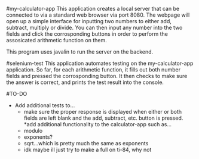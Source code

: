 #my-calculator-app
This application creates a local server that can be connected to via a standard web browser via port 8080. 
The webpage will open up a simple interface for inputting two numbers to either add, subtract, multiply or divide. 
You can then input any number into the two fields and click the corrosponding buttons in order to perform the 
assosicated arithmetic function on them. 

This program uses javalin to run the server on the backend. 

#selenium-test
This application automates testing on the my-calculator-app application.  So far, for each arithmetic function, it fills out both number fields and 
pressed the corrosponding button. It then checks to make sure the answer is correct, and prints the test result into the console. 

#TO-DO
* Add additional tests to...
	- make sure the proper response is displayed when either or both fields are left blank and the add, subtract, etc. button is pressed. 
*add additional functionality to the calculator-app such as...
	- modulo
	- exponents? 
	- sqrt...which is pretty much the same as exponents
	- idk maybe ill just try to make a full on ti-84, why not